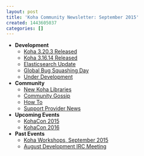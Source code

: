 ```yaml
---
layout: post
title: 'Koha Community Newsletter: September 2015'
created: 1443605037
categories: []
---
```

<ul>
<li><strong>Development</strong>
<ul>
<li><a href="http://koha-community.org/koha-community-newsletter-september-2015/#320">Koha 3.20.3 Released</a></li>
<li><a href="http://koha-community.org/koha-community-newsletter-september-2015/#316">Koha 3.16.14 Released</a></li>
<li><a href="http://koha-community.org/koha-community-newsletter-september-2015/#elastic">Elasticsearch Update</a></li>
<li><a href="http://koha-community.org/koha-community-newsletter-september-2015/#gbsd">Global Bug Squashing Day</a></li>
<li><a href="http://koha-community.org/koha-community-newsletter-september-2015/#dev">Under Development</a></li>
</ul>
</li>
<li><strong>Community</strong>
<ul>
<li><a href="http://koha-community.org/koha-community-newsletter-september-2015/#newlibs">New Koha Libraries</a></li>
<li><a href="http://koha-community.org/koha-community-newsletter-september-2015/#gossip">Community Gossip</a></li>
<li><a href="http://koha-community.org/koha-community-newsletter-september-2015/#howto">How To</a></li>
<li><a href="http://koha-community.org/koha-community-newsletter-september-2015/#provider">Support Provider News</a></li>
</ul>
</li>
<li><strong>Upcoming Events</strong>
<ul>
<li><a href="http://koha-community.org/koha-community-newsletter-september-2015/#kohacon">KohaCon 2015</a></li>
<li><a href="http://koha-community.org/koha-community-newsletter-september-2015/#kohacon2016">KohaCon 2016</a></li>
</ul>
</li>
<li><strong>Past Events</strong>
<ul>
<li><a href="http://koha-community.org/koha-community-newsletter-september-2015/#workshop">Koha Workshops, September 2015</a></li>
<li><a href="http://koha-community.org/koha-community-newsletter-september-2015/#ircpast">August Development IRC Meeting</a></li>
</ul>
</li>
</ul>
